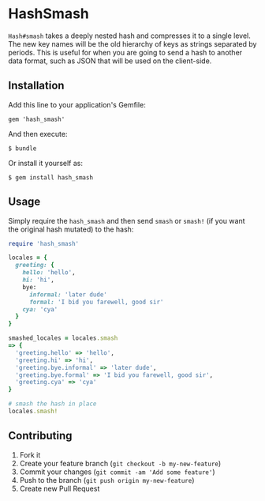# HashSmash

`Hash#smash` takes a deeply nested hash and compresses it to a single level.
The new key names will be the old hierarchy of keys as strings separated by
periods. This is useful for when you are going to send a hash to another data
format, such as JSON that will be used on the client-side.

## Installation

Add this line to your application's Gemfile:

    gem 'hash_smash'

And then execute:

    $ bundle

Or install it yourself as:

    $ gem install hash_smash

## Usage

Simply require the `hash_smash` and then send `smash` or `smash!` (if you want
the original hash mutated) to the hash:

```ruby
require 'hash_smash'

locales = {
  greeting: {
    hello: 'hello',
    hi: 'hi',
    bye:
      informal: 'later dude'
      formal: 'I bid you farewell, good sir'
    cya: 'cya'
  }
}

smashed_locales = locales.smash
=> {
  'greeting.hello' => 'hello',
  'greeting.hi' => 'hi',
  'greeting.bye.informal' => 'later dude',
  'greeting.bye.formal' => 'I bid you farewell, good sir',
  'greeting.cya' => 'cya'
}

# smash the hash in place
locales.smash!
```


## Contributing

1. Fork it
2. Create your feature branch (`git checkout -b my-new-feature`)
3. Commit your changes (`git commit -am 'Add some feature'`)
4. Push to the branch (`git push origin my-new-feature`)
5. Create new Pull Request
